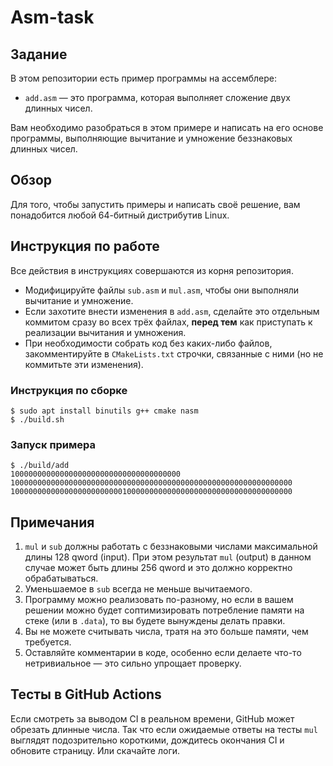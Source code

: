 # Asm-task

## Задание
В этом репозитории есть пример программы на ассемблере:
* `add.asm` — это программа, которая выполняет сложение двух длинных чисел.

Вам необходимо разобраться в этом примере и написать на его основе программы, выполняющие вычитание и умножение беззнаковых длинных чисел.

## Обзор
Для того, чтобы запустить примеры и написать своё решение, вам понадобится любой 64-битный дистрибутив Linux.

## Инструкция по работе
Все действия в инструкциях совершаются из корня репозитория.

* Модифицируйте файлы `sub.asm` и `mul.asm`, чтобы они выполняли вычитание и умножение.
* Если захотите внести изменения в `add.asm`, сделайте это отдельным коммитом сразу во всех трёх файлах, **перед тем** как приступать к реализации вычитания и умножения.
* При необходимости собрать код без каких-либо файлов, закомментируйте в `CMakeLists.txt` строчки, связанные с ними (но не коммитьте эти изменения).

### Инструкция по сборке
```console
$ sudo apt install binutils g++ cmake nasm
$ ./build.sh
```

### Запуск примера
```console
$ ./build/add
10000000000000000000000000000000000000
100000000000000000000000000000000000000000000000000000000000000
100000000000000000000000010000000000000000000000000000000000000
```

## Примечания
1. `mul` и `sub` должны работать с беззнаковыми числами максимальной длины 128 qword (input). При этом результат `mul` (output) в данном случае может быть длины 256 qword и это должно корректно обрабатываться.
2. Уменьшаемое в `sub` всегда не меньше вычитаемого.
3. Программу можно реализовать по-разному, но если в вашем решении можно будет соптимизировать потребление памяти на стеке (или в `.data`), то вы будете вынуждены делать правки.
4. Вы не можете считывать числа, тратя на это больше памяти, чем требуется.
5. Оставляйте комментарии в коде, особенно если делаете что-то нетривиальное &mdash; это сильно упрощает проверку.

## Тесты в GitHub Actions
Если смотреть за выводом CI в реальном времени, GitHub может обрезать длинные числа. Так что если ожидаемые ответы на тесты `mul` выглядят подозрительно короткими, дождитесь окончания CI и обновите страницу. Или скачайте логи.
